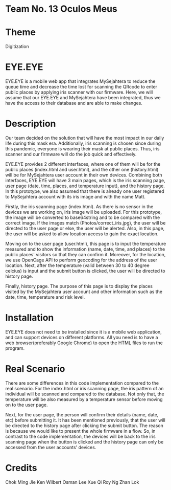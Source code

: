 # Team No. 13 Oculos Meus

# Theme
Digitization

# EYE.EYE
EYE.EYE is a mobile web app that integrates MySejahtera to reduce the queue time and decrease the time lost for scanning the QRcode to enter public places by applying iris scanner with our firmware. Here, we will assume that our EYE.EYE and MySejahtera have been integrated, thus we have the access to their database and are able to make changes.

# Description
Our team decided on the solution that will have the most impact in our daily life during this mask era. Additionally, iris scanning is chosen since during this pandemic, everyone is wearing their mask at public places. Thus, iris scanner and our firmware will do the job quick and effectively.

EYE.EYE provides 2 different interfaces, where one of them will be for the public places (index.html and user.html), and the other one (history.html) will be for MySejahtera user account in their own devices.  Combining both interfaces, EYE.EYE will have 3 main pages, which is the iris scanning page, user page (date, time, places, and temperature input), and the history page. In this prototype, we also assumed that there is already one user registered to MySejahtera account with its iris image and with the name Matt.

Firstly, the iris scanning page (index.html). As there is no sensor in the devices we are working on, iris image will be uploaded. For this prototype, the image will be converted to base64string and to be compared with the correct image. If the images match (Photos/correct_iris.jpg), the user will be directed to the user page or else, the user will be alerted. Also, in this page, the user will be asked to allow location access to gain the exact location. 

Moving on to the user page (user.html), this page is to input the temperature measured and to show the information (name, date, time, and places) to the public places' visitors so that they can confirm it. Moreover, for the location, we use OpenCage API to perform geocoding for the address of the user location. Next, after the temperature (valid between 30 to 40 degree celcius) is input and the submit button is clicked, the user will be directed to history page.

Finally, history page. The purpose of this page is to display the places visited by the MySejahtera user account and other information such as the date, time, temperature and risk level. 

# Installation
EYE.EYE does not need to be installed since it is a mobile web application, and can support devices on different platforms. All you need is to have a web browser(preferably Google Chrome) to open the HTML files to run the program.

# Real Scenario
There are some differences in this code implementation compared to the real scenario. For the index.html or iris scanning page, the iris pattern of an individual will be scanned and compared to the database. Not only that, the temperature will be also measured by a temperature sensor before moving on to the user page.

Next, for the user page, the person will confirm their details (name, date, etc) before submitting it. It has been mentioned previously, that the user will be directed to the history page after clicking the submit button. The reason is  because we would like to present the whole firmware in a flow. So, in contrast to the code implementation, the devices will be back to the iris scanning page when the button is clicked and the history page can only be accessed from the user accounts' devices.

# Credits
Chok Ming Jie
Ken Wilbert Osman
Lee Xue Qi
Roy Ng Zhan Lok

 